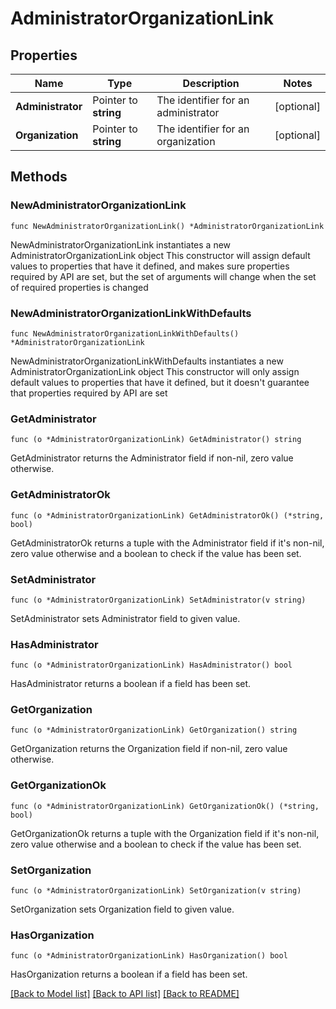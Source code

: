 # AdministratorOrganizationLink

## Properties

Name | Type | Description | Notes
------------ | ------------- | ------------- | -------------
**Administrator** | Pointer to **string** | The identifier for an administrator | [optional] 
**Organization** | Pointer to **string** | The identifier for an organization | [optional] 

## Methods

### NewAdministratorOrganizationLink

`func NewAdministratorOrganizationLink() *AdministratorOrganizationLink`

NewAdministratorOrganizationLink instantiates a new AdministratorOrganizationLink object
This constructor will assign default values to properties that have it defined,
and makes sure properties required by API are set, but the set of arguments
will change when the set of required properties is changed

### NewAdministratorOrganizationLinkWithDefaults

`func NewAdministratorOrganizationLinkWithDefaults() *AdministratorOrganizationLink`

NewAdministratorOrganizationLinkWithDefaults instantiates a new AdministratorOrganizationLink object
This constructor will only assign default values to properties that have it defined,
but it doesn't guarantee that properties required by API are set

### GetAdministrator

`func (o *AdministratorOrganizationLink) GetAdministrator() string`

GetAdministrator returns the Administrator field if non-nil, zero value otherwise.

### GetAdministratorOk

`func (o *AdministratorOrganizationLink) GetAdministratorOk() (*string, bool)`

GetAdministratorOk returns a tuple with the Administrator field if it's non-nil, zero value otherwise
and a boolean to check if the value has been set.

### SetAdministrator

`func (o *AdministratorOrganizationLink) SetAdministrator(v string)`

SetAdministrator sets Administrator field to given value.

### HasAdministrator

`func (o *AdministratorOrganizationLink) HasAdministrator() bool`

HasAdministrator returns a boolean if a field has been set.

### GetOrganization

`func (o *AdministratorOrganizationLink) GetOrganization() string`

GetOrganization returns the Organization field if non-nil, zero value otherwise.

### GetOrganizationOk

`func (o *AdministratorOrganizationLink) GetOrganizationOk() (*string, bool)`

GetOrganizationOk returns a tuple with the Organization field if it's non-nil, zero value otherwise
and a boolean to check if the value has been set.

### SetOrganization

`func (o *AdministratorOrganizationLink) SetOrganization(v string)`

SetOrganization sets Organization field to given value.

### HasOrganization

`func (o *AdministratorOrganizationLink) HasOrganization() bool`

HasOrganization returns a boolean if a field has been set.


[[Back to Model list]](../README.md#documentation-for-models) [[Back to API list]](../README.md#documentation-for-api-endpoints) [[Back to README]](../README.md)


